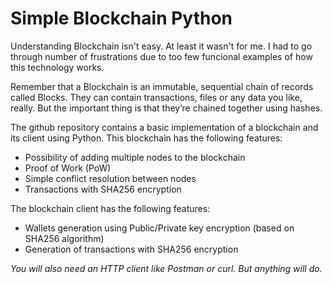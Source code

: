 # Simple Blockchain Python 


Understanding Blockchain isn't easy. At least it wasn't for me. I had to go through number of frustrations due to too few funcional examples of how this technology works. 

Remember that a Blockchain is an immutable, sequential chain of records called Blocks. They can contain transactions, files or any data you like, really. But the important thing is that they’re chained together using hashes.


The github repository contains a basic implementation of a blockchain and its client using Python. This blockchain has the following features:

- Possibility of adding multiple nodes to the blockchain
- Proof of Work (PoW)
- Simple conflict resolution between nodes
- Transactions with SHA256 encryption

The blockchain client has the following features:

- Wallets generation using Public/Private key encryption (based on SHA256 algorithm)
- Generation of transactions with SHA256 encryption 


*You will also need an HTTP client like Postman or curl. But anything will do.*
